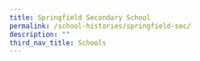 ```yaml
---
title: Springfield Secondary School
permalink: /school-histories/springfield-sec/
description: ""
third_nav_title: Schools
---
```




